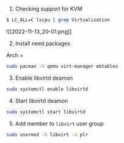 1. Checking support for KVM

``` bash
$ LC_ALL=C lscpu | grep Virtualization
```

![[2022-11-13_20-01.png]]

2. Install need packages

Arch =

```bash
sudo pacman -S qemu virt-manager ebtables
```

3. Enable libvirtd deamon 

```bash
sudo systemctl enable libvirtd
```

4. Start libvirtd deamon

```bash
sudo systemctl start libvirtd
```

5. Add member to `libvirt` user group

```bash
sudo usermod -G libvirt -a plr
```
